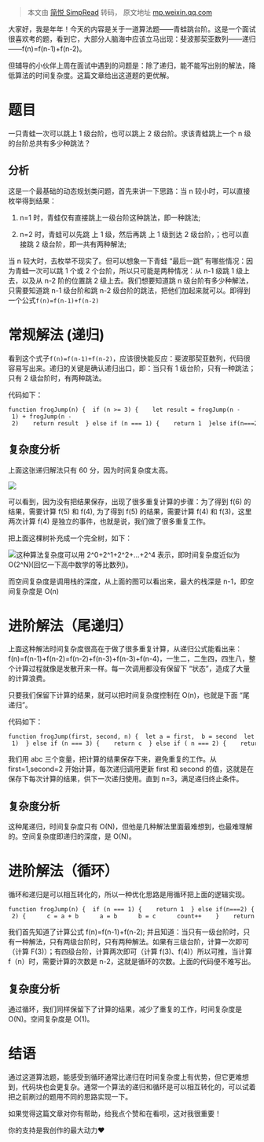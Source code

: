 > 本文由 [简悦 SimpRead](http://ksria.com/simpread/) 转码， 原文地址 [mp.weixin.qq.com](https://mp.weixin.qq.com/s/xnNBgEUb4LS3kN_Z66CFSA)

大家好，我是年年！今天的内容是关于一道算法题——青蛙跳台阶。这是一个面试很喜欢考的题，看到它，大部分人脑海中应该立马出现：斐波那契亚数列——递归——f(n)=f(n-1)+f(n-2)。

但辅导的小伙伴上周在面试中遇到的问题是：除了递归，能不能写出别的解法，降低算法的时间复杂度。这篇文章给出这道题的更优解。

题目
==

一只青蛙一次可以跳上 1 级台阶，也可以跳上 2 级台阶。求该青蛙跳上一个 n 级的台阶总共有多少种跳法？

分析
--

这是一个最基础的动态规划类问题，首先来讲一下思路：当 n 较小时，可以直接枚举得到结果：

1.  n=1 时，青蛙仅有直接跳上一级台阶这种跳法，即一种跳法;
    
2.  n=2 时，青蛙可以先跳 上 1 级，然后再跳 上 1 级到达 2 级台阶，；也可以直接跳 2 级台阶，即一共有两种解法;
    

当 n 较大时，去枚举不现实了。但可以想象一下青蛙 “最后一跳” 有哪些情况：因为青蛙一次可以跳 1 个或 2 个台阶，所以只可能是两种情况：从 n-1 级跳 1 级上去，以及从 n-2 阶的位置跳 2 级上去。我们想要知道跳 n 级台阶有多少种解法，只需要知道跳 n-1 级台阶和跳 n-2 级台阶的跳法，把他们加起来就可以。即得到一个公式`f(n)=f(n-1)+f(n-2)`

常规解法 (递归)
=========

看到这个式子`f(n)=f(n-1)+f(n-2)`，应该很快能反应：斐波那契亚数列，代码很容易写出来。递归的关键是确认递归出口，即：当只有 1 级台阶，只有一种跳法；只有 2 级台阶时，有两种跳法。

代码如下：

```
function frogJump(n) {  if (n >= 3) {    let result = frogJump(n - 1) + frogJump(n - 2)    return result  } else if (n === 1) {    return 1  }else if(n===2) {    return 2  }}let result = frogJump(6) // 13console.log(result)
```

复杂度分析
-----

上面这张递归解法只有 60 分，因为时间复杂度太高。

![](https://mmbiz.qpic.cn/mmbiz_png/cpWiaicnZTaub97vJAkENS9oaPoEDFm2vFIm5MwG1fRuBoBGn2Ff9iaic173fwayOyFOjhdrHC65sMEaWEntynRdBw/640?wx_fmt=png)

可以看到，因为没有把结果保存，出现了很多重复计算的步骤：为了得到 f(6) 的结果，需要计算 f(5) 和 f(4), 为了得到 f(5) 的结果，需要计算 f(4) 和 f(3)，这里两次计算 f(4) 是独立的事件，也就是说，我们做了很多重复工作。

把上面这棵树补充成一个完全树，如下：

![](https://mmbiz.qpic.cn/mmbiz_png/cpWiaicnZTaub97vJAkENS9oaPoEDFm2vFJZGe8YuFdf7gvDHDCkbvH7GYyA6pC3zrgSuf6W3PvFgIicL9LSRW4ng/640?wx_fmt=png)这种算法复杂度可以用 2^0+2^1+2^2+...+2^4 表示，即时间复杂度近似为 O(2^N)(回忆一下高中数学的等比数列)。

而空间复杂度是调用栈的深度，从上面的图可以看出来，最大的栈深是 n-1，即空间复杂度是 O(n)

进阶解法（尾递归）
=========

上面这种解法时间复杂度很高在于做了很多重复计算，从递归公式能看出来：f(n)=f(n-1)+f(n-2)=f(n-2)+f(n-3)+f(n-3)+f(n-4)，一生二，二生四，四生八，整个计算过程就像是发散开来一样。每一次调用都没有保留下 “状态”，造成了大量的计算浪费。

只要我们保留下计算的结果，就可以把时间复杂度控制在 O(n)，也就是下面 “尾递归”。

代码如下：

```
function frogJump(first, second, n) {  let a = first,  b = second  let c = first + second  if (n > 3) {    a = second    b = first + second    return frogJump(a, b, n - 1)  } else if (n === 3) {    return c  } else if ( n === 2) {    return 2  } else if(n===1) {    return 1  }}let result = frogJump(1, 2, 6)console.log(result)
```

我们用 abc 三个变量，把计算的结果保存下来，避免重复的工作。从 first=1,second=2 开始计算，每次递归调用更新 first 和 second 的值，这就是在保存下每次计算的结果，供下一次递归使用。直到 n=3，满足递归终止条件。

复杂度分析
-----

这种尾递归，时间复杂度只有 O(N)，但他是几种解法里面最难想到，也最难理解的。空间复杂度即递归的深度，是 O(N)。

进阶解法（循环）
========

循环和递归是可以相互转化的，所以一种优化思路是用循环把上面的逻辑实现。

```
function frogJump(n) {  if (n === 1) {    return 1  } else if(n===2) {    return 2  }else {    let a = 1,      b = 2,      c    let count = 0    while (count < n - 2) {      c = a + b      a = b      b = c      count++    }    return c  }}let result = frogJump(6)console.log(result)
```

我们首先知道了计算公式 f(n)=f(n-1)+f(n-2); 并且知道：当只有一级台阶时，只有一种解法，只有两级台阶时，只有两种解法。如果有三级台阶，计算一次即可（计算 F(3)）；有四级台阶，计算两次即可（计算 f(3)、f(4)）所以可推，当计算 f（n）时，需要计算的次数是 n-2，这就是循环的次数。上面的代码便不难写出。

复杂度分析
-----

通过循环，我们同样保留下了计算的结果，减少了重复的工作，时间复杂度是 O(N)。空间复杂度是 O(1)。

结语
==

通过这道算法题，能感受到循环通常比递归在时间复杂度上有优势，但它更难想到，代码块也会更复杂。通常一个算法的递归和循环是可以相互转化的，可以试着把之前刷过的题用不同的思路实现一下。

如果觉得这篇文章对你有帮助，给我点个赞和在看呗，这对我很重要！

你的支持是我创作的最大动力❤️